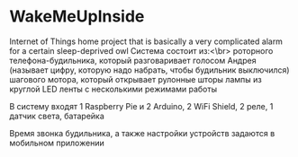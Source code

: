 # WakeMeUpInside
Internet of Things home project that is basically a very complicated alarm for a certain sleep-deprived owl
Система состоит из:<\br>
  роторного телефона-будильника, который разговаривает голосом Андрея (называет цифру, которую надо набрать, чтобы будильник выключился)
  шагового мотора, который открывает рулонные шторы
  лампы из круглой LED ленты с несколькими режимами работы
  
В систему входят 1 Raspberry Pie и 2 Arduino, 2 WiFi Shield, 2 реле, 1 датчик света, батарейка

Время звонка будильника, а также настройки устройств задаются в мобильном приложении
